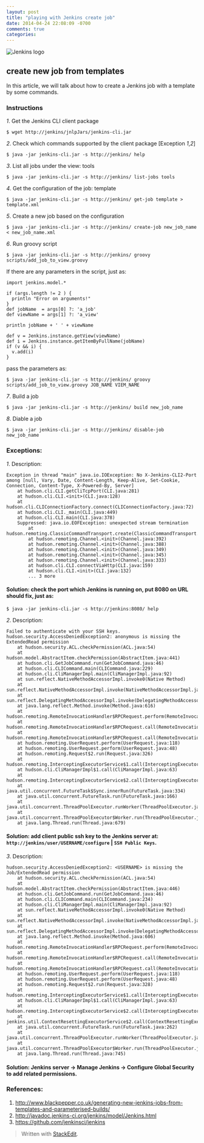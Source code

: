 ```yaml
---
layout: post
title: "playing with Jenkins create job"
date: 2014-04-24 22:08:09 -0700
comments: true
categories: 
---
```

![Jenkins logo][1]
## create new job from templates
In this article, we will talk about how to create a Jenkins job with a template by some commands.

### Instructions
*1*. Get the Jenkins CLI client package
```
$ wget http://jenkins/jnlpJars/jenkins-cli.jar
```
*2*. Check which commands supported by the client package [Exception *1*,*2*]
```
$ java -jar jenkins-cli.jar -s http://jenkins/ help
```
*3*. List all jobs under the view: tools
```
$ java -jar jenkins-cli.jar -s http://jenkins/ list-jobs tools
```

*4*. Get the configuration of the job: template
```
$ java -jar jenkins-cli.jar -s http://jenkins/ get-job template > template.xml
```
*5*. Create a new job based on the configuration
```
$ java -jar jenkins-cli.jar -s http://jenkins/ create-job new_job_name < new_job_name.xml
```
*6*. Run groovy script
```
$ java -jar jenkins-cli.jar -s http://jenkins/ groovy scripts/add_job_to_view.groovy
```
If there are any parameters in the script, just as:
```
import jenkins.model.*

if (args.length != 2 ) {
  println "Error on arguments!"
}
def jobName  = args[0] ?: 'a_job'
def viewName = args[1] ?: 'a_view'

println jobName + ' ' + viewName

def v = Jenkins.instance.getView(viewName)
def i = Jenkins.instance.getItemByFullName(jobName)
if (v && i) {
  v.add(i)
}
```
pass the parameters as:
```
$ java -jar jenkins-cli.jar -s http://jenkins/ groovy scripts/add_job_to_view.groovy JOB_NAME VIEM_NAME
```
*7*. Build a job
```
$ java -jar jenkins-cli.jar -s http://jenkins/ build new_job_name
```
*8*. Diable a job
```
$ java -jar jenkins-cli.jar -s http://jenkins/ disable-job new_job_name
```

### Exceptions:
*1*. Description:
```
Exception in thread "main" java.io.IOException: No X-Jenkins-CLI2-Port among [null, Vary, Date, Content-Length, Keep-Alive, Set-Cookie, Connection, Content-Type, X-Powered-By, Server]
	at hudson.cli.CLI.getCliTcpPort(CLI.java:281)
	at hudson.cli.CLI.<init>(CLI.java:128)
	at hudson.cli.CLIConnectionFactory.connect(CLIConnectionFactory.java:72)
	at hudson.cli.CLI._main(CLI.java:449)
	at hudson.cli.CLI.main(CLI.java:378)
	Suppressed: java.io.EOFException: unexpected stream termination
		at hudson.remoting.ClassicCommandTransport.create(ClassicCommandTransport.java:100)
		at hudson.remoting.Channel.<init>(Channel.java:392)
		at hudson.remoting.Channel.<init>(Channel.java:388)
		at hudson.remoting.Channel.<init>(Channel.java:349)
		at hudson.remoting.Channel.<init>(Channel.java:345)
		at hudson.remoting.Channel.<init>(Channel.java:333)
		at hudson.cli.CLI.connectViaHttp(CLI.java:159)
		at hudson.cli.CLI.<init>(CLI.java:132)
		... 3 more
```
#### Solution: check the port which Jenkins is running on, put 8080 on URL should fix, just as:
```
$ java -jar jenkins-cli.jar -s http://jenkins:8080/ help
```
*2*. Description:
```
Failed to authenticate with your SSH keys.
hudson.security.AccessDeniedException2: anonymous is missing the ExtendedRead permission
	at hudson.security.ACL.checkPermission(ACL.java:54)
	at hudson.model.AbstractItem.checkPermission(AbstractItem.java:441)
	at hudson.cli.GetJobCommand.run(GetJobCommand.java:46)
	at hudson.cli.CLICommand.main(CLICommand.java:229)
	at hudson.cli.CliManagerImpl.main(CliManagerImpl.java:92)
	at sun.reflect.NativeMethodAccessorImpl.invoke0(Native Method)
	at sun.reflect.NativeMethodAccessorImpl.invoke(NativeMethodAccessorImpl.java:57)
	at sun.reflect.DelegatingMethodAccessorImpl.invoke(DelegatingMethodAccessorImpl.java:43)
	at java.lang.reflect.Method.invoke(Method.java:616)
	at hudson.remoting.RemoteInvocationHandler$RPCRequest.perform(RemoteInvocationHandler.java:275)
	at hudson.remoting.RemoteInvocationHandler$RPCRequest.call(RemoteInvocationHandler.java:256)
	at hudson.remoting.RemoteInvocationHandler$RPCRequest.call(RemoteInvocationHandler.java:215)
	at hudson.remoting.UserRequest.perform(UserRequest.java:118)
	at hudson.remoting.UserRequest.perform(UserRequest.java:48)
	at hudson.remoting.Request$2.run(Request.java:326)
	at hudson.remoting.InterceptingExecutorService$1.call(InterceptingExecutorService.java:72)
	at hudson.cli.CliManagerImpl$1.call(CliManagerImpl.java:63)
	at hudson.remoting.InterceptingExecutorService$2.call(InterceptingExecutorService.java:95)
	at java.util.concurrent.FutureTask$Sync.innerRun(FutureTask.java:334)
	at java.util.concurrent.FutureTask.run(FutureTask.java:166)
	at java.util.concurrent.ThreadPoolExecutor.runWorker(ThreadPoolExecutor.java:1110)
	at java.util.concurrent.ThreadPoolExecutor$Worker.run(ThreadPoolExecutor.java:603)
	at java.lang.Thread.run(Thread.java:679)
```
#### Solution: add client public ssh key to the Jenkins server at: `http://jenkins/user/USERNAME/configure` | `SSH Public Keys`.

*3*. Description:
```
hudson.security.AccessDeniedException2: <USERNAME> is missing the Job/ExtendedRead permission
	at hudson.security.ACL.checkPermission(ACL.java:54)
	at hudson.model.AbstractItem.checkPermission(AbstractItem.java:446)
	at hudson.cli.GetJobCommand.run(GetJobCommand.java:46)
	at hudson.cli.CLICommand.main(CLICommand.java:234)
	at hudson.cli.CliManagerImpl.main(CliManagerImpl.java:92)
	at sun.reflect.NativeMethodAccessorImpl.invoke0(Native Method)
	at sun.reflect.NativeMethodAccessorImpl.invoke(NativeMethodAccessorImpl.java:57)
	at sun.reflect.DelegatingMethodAccessorImpl.invoke(DelegatingMethodAccessorImpl.java:43)
	at java.lang.reflect.Method.invoke(Method.java:606)
	at hudson.remoting.RemoteInvocationHandler$RPCRequest.perform(RemoteInvocationHandler.java:300)
	at hudson.remoting.RemoteInvocationHandler$RPCRequest.call(RemoteInvocationHandler.java:281)
	at hudson.remoting.RemoteInvocationHandler$RPCRequest.call(RemoteInvocationHandler.java:240)
	at hudson.remoting.UserRequest.perform(UserRequest.java:118)
	at hudson.remoting.UserRequest.perform(UserRequest.java:48)
	at hudson.remoting.Request$2.run(Request.java:328)
	at hudson.remoting.InterceptingExecutorService$1.call(InterceptingExecutorService.java:72)
	at hudson.cli.CliManagerImpl$1.call(CliManagerImpl.java:63)
	at hudson.remoting.InterceptingExecutorService$2.call(InterceptingExecutorService.java:95)
	at jenkins.util.ContextResettingExecutorService$2.call(ContextResettingExecutorService.java:46)
	at java.util.concurrent.FutureTask.run(FutureTask.java:262)
	at java.util.concurrent.ThreadPoolExecutor.runWorker(ThreadPoolExecutor.java:1145)
	at java.util.concurrent.ThreadPoolExecutor$Worker.run(ThreadPoolExecutor.java:615)
	at java.lang.Thread.run(Thread.java:745)
```
#### Solution: Jenkins server -> Manage Jenkins -> Configure Global Security to add <USERNAME> related permissions.

### References:
1. http://www.blackpepper.co.uk/generating-new-jenkins-jobs-from-templates-and-parameterised-builds/
2. http://javadoc.jenkins-ci.org/jenkins/model/Jenkins.html
3. https://github.com/jenkinsci/jenkins

> Written with [StackEdit](https://stackedit.io/).


  [1]: https://lh4.googleusercontent.com/-iwPM2DPUvJY/U0Y1mjJ70WI/AAAAAAAAB4g/ZOmWzMCL-_0/s0/jenkins_feature.jpg "jenkins_feature.jpg"
